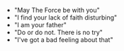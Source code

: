 * "May The Force be with you"
* "I find your lack of faith disturbing"
* "I am your father"
* "Do or do not. There is no try"
* "I've got a bad feeling about that"
